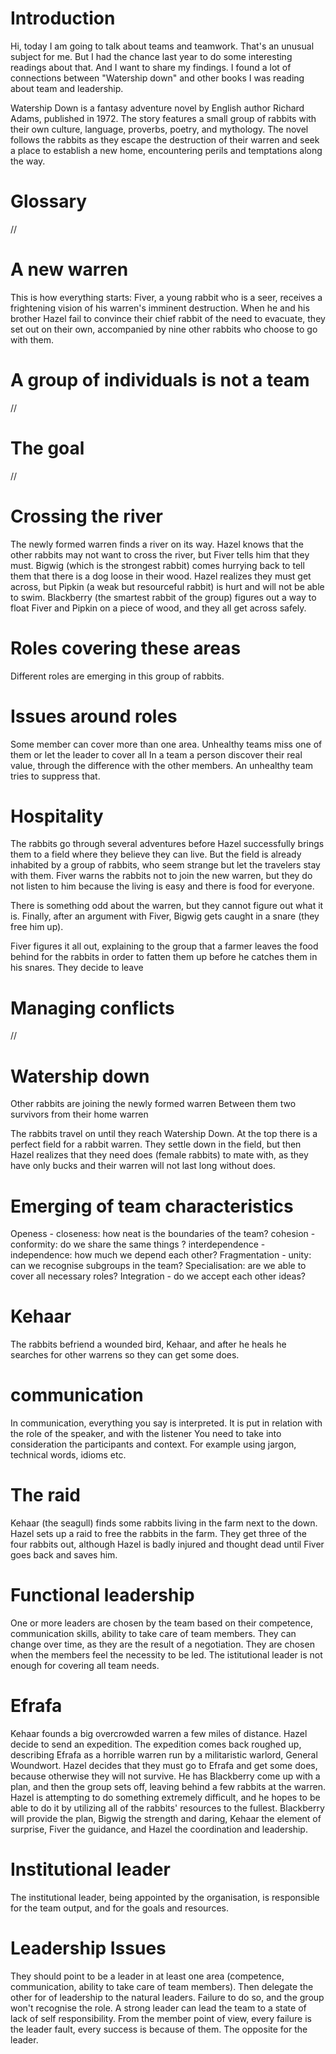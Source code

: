 Introduction
============
Hi, today I am going to talk about teams and teamwork. That's an unusual subject for me.
But I had the chance last year to do some interesting readings about that. And I want to share my findings.
I found a lot of connections between "Watership down" and other books I was reading about team and leadership.

Watership Down is a fantasy adventure novel by English author Richard Adams, published in 1972.
The story features a small group of rabbits with their own culture, language, proverbs, poetry, and mythology.
The novel follows the rabbits as they escape the destruction of their warren and seek a place to establish a new home,
encountering perils and temptations along the way.

Glossary
========
//

A new warren
============
This is how everything starts:
Fiver, a young rabbit who is a seer, receives a frightening vision of his warren's imminent destruction.
When he and his brother Hazel fail to convince their chief rabbit of the need to evacuate,
they set out on their own, accompanied by nine other rabbits who choose to go with them.


A group of individuals is not a team
=====================================
//


The goal
========
//

Crossing the river
==================
The newly formed warren finds a river on its way.
Hazel knows that the other rabbits may not want to cross the river, but Fiver tells him that they must.
Bigwig (which is the strongest rabbit) comes hurrying back to tell them
that there is a dog loose in their wood.
Hazel realizes they must get across, but Pipkin (a weak but resourceful rabbit) is hurt
and will not be able to swim.
Blackberry (the smartest rabbit of the group) figures out a way to float Fiver and Pipkin on a piece of wood,
and they all get across safely.

Roles covering these areas
==========================
Different roles are emerging in this group of rabbits.

Issues around roles
===================
Some member can cover more than one area. Unhealthy teams miss one of them or let the leader to cover all
In a team a person discover their real value, through the difference with the other members.
An unhealthy team tries to suppress that.

Hospitality
===========
The rabbits go through several adventures before Hazel successfully brings them
to a field where they believe they can live.
But the field is already inhabited by a group of rabbits, who seem strange but let the travelers stay with them.
Fiver warns the rabbits not to join the new warren,
but they do not listen to him because the living is easy and there is food for everyone.

There is something odd about the warren, but they cannot figure out what it is.
Finally, after an argument with Fiver, Bigwig gets caught in a snare (they free him up).

Fiver figures it all out, explaining to the group that a farmer leaves the food behind
for the rabbits in order to fatten them up before he catches them in his snares. They decide to leave


Managing conflicts
==================
//

Watership down
==============
Other rabbits are joining the newly formed warren
Between them two survivors from their home warren

The rabbits travel on until they reach Watership Down.
At the top there is a perfect field for a rabbit warren.
They settle down in the field, but then Hazel realizes that they
need does (female rabbits) to mate with,
as they have only bucks and their warren will not last long without does.


Emerging of team characteristics
================================
Openess - closeness: how neat is the boundaries of the team?
cohesion - conformity: do we share the same things ?
interdependence - independence: how much we depend each other?
Fragmentation - unity: can we recognise subgroups in the team?
Specialisation: are we able to cover all necessary roles?
Integration - do we accept each other ideas?


Kehaar
======
The rabbits befriend a wounded bird, Kehaar,
and after he heals he searches for other warrens so they can get some does.


communication
=============
In communication, everything you say is interpreted.
It is put in relation with the role of the speaker, and with the listener
You need to take into consideration the participants and context.
For example using jargon, technical words, idioms etc.


The raid
========
Kehaar (the seagull) finds some rabbits living in the farm next to the down.
Hazel sets up a raid to free the rabbits in the farm.
They get three of the four rabbits out, although Hazel
is badly injured and thought dead until Fiver goes back and saves him.


Functional leadership
=====================
One or more leaders are chosen by the team based on their competence,
communication skills, ability to take care of team members. They can change over time,
as they are the result of a negotiation.
They are chosen when the members feel the necessity to be led.
The istitutional leader is not enough for covering all team needs.


Efrafa
======
Kehaar founds a big overcrowded warren a few miles of distance. Hazel decide to send an expedition.
The expedition comes back roughed up, describing Efrafa as a horrible warren run by a militaristic warlord,
General Woundwort.
Hazel decides that they must go to Efrafa and get some does, because otherwise they will not survive.
He has Blackberry come up with a plan, and then the group sets off,
leaving behind a few rabbits at the warren.
Hazel is attempting to do something extremely difficult,
and he hopes to be able to do it by utilizing all of the rabbits' resources to the fullest.
Blackberry will provide the plan,
Bigwig the strength and daring,
Kehaar the element of surprise,
Fiver the guidance,
and Hazel the coordination and leadership.


Institutional leader
====================
The institutional leader, being appointed by the organisation,
is responsible for the team output, and for the goals and resources.


Leadership Issues
=================
They should point to be a leader in at least one area
(competence, communication, ability to take care of team members).
Then delegate the other for of leadership to the natural leaders.
Failure to do so, and the group won't recognise the role.
A strong leader can lead the team to a state of lack of self responsibility.
From the member point of view, every failure is the leader fault,
every success is because of them. The opposite for the leader.
